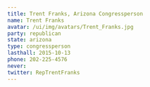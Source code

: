 ```yaml
---
title: Trent Franks, Arizona Congressperson
name: Trent Franks
avatar: /ui/img/avatars/Trent_Franks.jpg
party: republican
state: arizona
type: congressperson
lasthall: 2015-10-13
phone: 202-225-4576
never: 
twitter: RepTrentFranks
---
```


